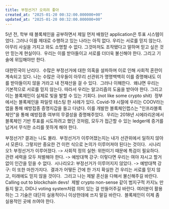 ```yaml
---
title: 부정선거? 오히려 좋아
created_at: "2025-01-20 00:32:00.000000+00"
updated_at: "2025-01-20 00:32:00.000000+00"
---
```


5년 전, 학부 때 블록체인을 공부하면서 제일 먼저 배웠던 application은 투표 시스템이었다. 그러나 이를 제대로 수행하고 있는 나라는 아직 없다.
​
우리는 서로를 믿지 않는다. 아무리 사실을 가지고 와도 소명할 수 없다. 그것마저도 조작됐다고 말하며 믿고 싶은 것만 믿는게 현실이다.
​
우리는 이를 받아들이고 서로를 더더욱 불신해야 한다. 그리고 기술에 위임해야만 한다.

대한민국이 난리다.
​
수많은 부정선거에 대한 의혹을 설파하며 이로 인해 사회적 혼란이 계속되고 있다. 나는 수많은 극우들이 아무리 선관위가 명명백백히 이를 증명해내도 이를 받아들이지 않을 거라고 내 전재산을 걸 수 있다.
​
그러나 이해한다.
​
왜냐면 우리는 기본적으로 서로를 믿지 않는다. 따라서 우리는 알고리즘의 도움을 받아야 한다. 그리고 이는 블록체인이 실제로 빛을 발할 수 있는 기회다. (not like some crypto shit)
​
정부에서는 블록체인을 파일럿 테스팅 한 사례가 있다. Covid-19 시절에 우리는 COOV라는 앱을 통해 예방접종 증명지갑을 들고 다녔다. 이를 개발한 블록체인랩스는 "인프라블록체인"을 통해 예방접종 여부의 무결성을 증명해주었다.
​
우리는 2018년 시에라리온에서 블록체인 기반 투표를 시도하려고 했던 것처럼, 모두가 접근할 수 있는 ledger에 증거를 남겨서 무식한 소리를 못하게 해야 한다.

부정선거? 결과는 나도 몰라.
​
부정선거가 이루어졌는지는 내가 선관위에서 일하지 않아서 모른다. 그렇지만 중요한 건 이런 식으로 논의가 이루어져야 된다는 것이다.
​
시나리오1: 부정선거가 이루어졌다. 
-> 사회적 정의 실현: 위헌이기 때문에 특검이 필요하다. 관련 세력을 모두 처벌해야 한다. 
-> 예방대책 강구: 이렇다면 우리는 여야 자시고 할거 없이 인간을 믿을 수 없다.
​
시나리오2: 부정선거가 이루어지지 않았다. 
-> 예방대책 강구: 이 또한 마찬가지다.
​
결과가 어떻든 간에 한 가지 확실한 건 우리는 서로를 믿지 않고, 미래에도 믿지 않을 것이다. 
​
그리고 나는 제발 혼신을 다해서 불신해주길 바란다.
​
Calling out to blockchain devs!
​
제발 crypto non-sense 같이 범지구적 카지노 만들지 말고, DID나 voting system처럼 의미 있는 걸 만들어주길 바란다. 여러분이 활용하는 그 기술은 대단히 실용적이니 이상한데에 쓰지 말길 바란다.
​
블록체인이 이제 좀 실용적인 곳에 쓰여야 한다.
